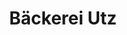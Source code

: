 ---
title: "Bäckerei Utz"
url: /schwetzingen/baeckerei-utz-friedrich-ebert-strasse/
shop: Bäckerei
---